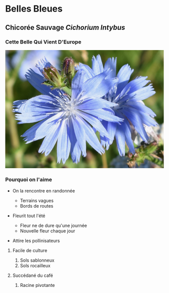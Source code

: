 # **Belles Bleues**

## **Chicorée Sauvage** _Cichorium Intybus_
### Cette Belle Qui Vient D'Europe

![Image](/images/DSC_0480.jpg)

### Pourquoi on l'aime
* On la rencontre en randonnée
  * Terrains vagues
  * Bords de routes
  
* Fleurit tout l'été
  * Fleur ne de dure qu'une journée
  * Nouvelle fleur chaque jour
  
* Attire les pollinisateurs

1. Facile de culture
      1. Sols sablonneux
      2. Sols rocailleux 

2. Succédané du café 
   1. Racine pivotante
